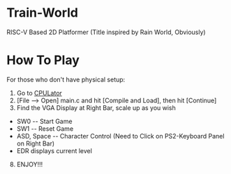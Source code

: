 # Train-World
RISC-V Based 2D Platformer (Title inspired by Rain World, Obviously)

# How To Play
For those who don't have physical setup:
1. Go to [CPULator](https://cpulator.01xz.net/?sys=rv32-de1soc)
2. [File --> Open] main.c and hit [Compile and Load], then hit [Continue]
3. Find the VGA Display at Right Bar, scale up as you wish
-  SW0 -- Start Game
-  SW1 -- Reset Game
-  ASD, Space -- Character Control (Need to Click on PS2-Keyboard Panel on Right Bar)
-  EDR displays current level
8. ENJOY!!!

